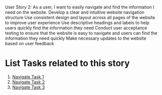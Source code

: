 User Story 2: As a user, I want to easily navigate and find the information I need on the website.
Develop a clear and intuitive website navigation structure
Use consistent design and layout across all pages of the website to improve user experience
Use descriptive headings and labels to help users quickly find the information they need
Conduct user acceptance testing to ensure that the website is easy to navigate and users can find the information they need quickly
Make necessary updates to the website based on user feedback


# List Tasks related to this story
1. [Navigate Task 1](tasks/navi-1.md)
2. [Navigate Task 2](tasks/navi-2.md)
3. [Navigate Task 3](tasks/navi-3.md)
